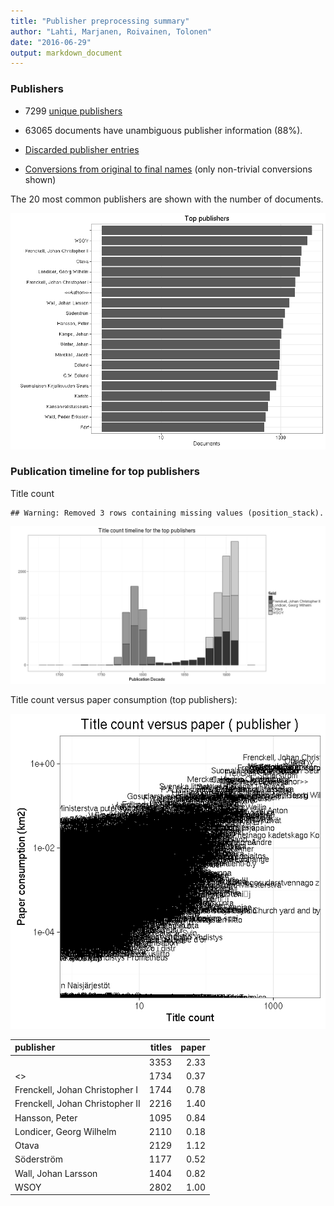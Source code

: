 ```yaml
---
title: "Publisher preprocessing summary"
author: "Lahti, Marjanen, Roivainen, Tolonen"
date: "2016-06-29"
output: markdown_document
---
```



### Publishers

 * 7299 [unique publishers](output.tables/publisher_accepted.csv)

 * 63065 documents have unambiguous publisher information (88%). 

 * [Discarded publisher entries](output.tables/publisher_discarded.csv)

 * [Conversions from original to final names](output.tables/publisher_conversion_nontrivial.csv) (only non-trivial conversions shown)


The 20 most common publishers are shown with the number of documents. 

![plot of chunk summarypublisher2](figure/summarypublisher2-1.png)

### Publication timeline for top publishers

Title count


```
## Warning: Removed 3 rows containing missing values (position_stack).
```

![plot of chunk summaryTop10pubtimeline](figure/summaryTop10pubtimeline-1.png)



Title count versus paper consumption (top publishers):

![plot of chunk publishertitlespapers](figure/publishertitlespapers-1.png)

|publisher                       | titles| paper|
|:-------------------------------|------:|-----:|
|                                |   3353|  2.33|
|<<Author>>                      |   1734|  0.37|
|Frenckell, Johan Christopher I  |   1744|  0.78|
|Frenckell, Johan Christopher II |   2216|  1.40|
|Hansson, Peter                  |   1095|  0.84|
|Londicer, Georg Wilhelm         |   2110|  0.18|
|Otava                           |   2129|  1.12|
|Söderström                      |   1177|  0.52|
|Wall, Johan Larsson             |   1404|  0.82|
|WSOY                            |   2802|  1.00|
